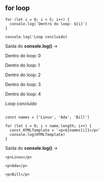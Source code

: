 ## for loop

~~~
for (let i = 0; i < 5; i++) {
  console.log(`Dentro do loop: ${i}`)
}

console.log('Loop concluído)
~~~

Saída do **console.log()** -> 

Dentro do loop: 0

Dentro do loop: 1

Dentro do loop: 2

Dentro do loop: 3

Dentro do loop: 4

Loop concluído

##

~~~
const names = ['Linus', 'Ada', 'Bill']

for (let i = 0; i < name.length; i++) {
  const HTMLTemplate = `<p>${names[i]}</p>`
  console.log(HTMLTemplate)
}
~~~

Saída do **console.log()** -> 

~~~
<p>Linus</p>

<p>Ada</p>

<p>Bill</p>
~~~